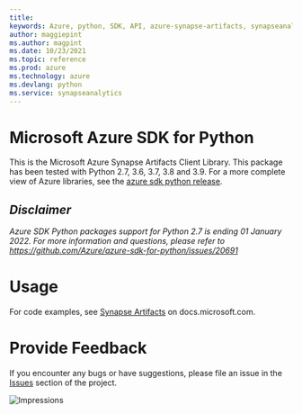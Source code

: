 ```yaml
---
title: 
keywords: Azure, python, SDK, API, azure-synapse-artifacts, synapseanalytics
author: maggiepint
ms.author: magpint
ms.date: 10/23/2021
ms.topic: reference
ms.prod: azure
ms.technology: azure
ms.devlang: python
ms.service: synapseanalytics
---
```


# Microsoft Azure SDK for Python

This is the Microsoft Azure Synapse Artifacts Client Library.
This package has been tested with Python 2.7, 3.6, 3.7, 3.8 and 3.9.
For a more complete view of Azure libraries, see the [azure sdk python release](https://aka.ms/azsdk/python/all).

## _Disclaimer_

_Azure SDK Python packages support for Python 2.7 is ending 01 January 2022. For more information and questions, please refer to https://github.com/Azure/azure-sdk-for-python/issues/20691_

# Usage

For code examples, see [Synapse Artifacts](https://docs.microsoft.com/python/api/overview/azure/) on docs.microsoft.com.

# Provide Feedback

If you encounter any bugs or have suggestions, please file an issue in the
[Issues](https://github.com/Azure/azure-sdk-for-python/issues)
section of the project.

![Impressions](https://azure-sdk-impressions.azurewebsites.net/api/impressions/azure-sdk-for-python%2Fazure-synapse-artifacts%2FREADME.png)

